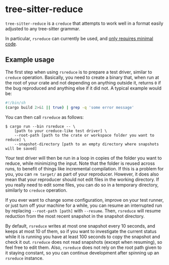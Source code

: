 # tree-sitter-reduce

`tree-sitter-reduce` is a `creduce` that attempts to work well in a format easily adjusted to any tree-sitter grammar.

In particular, `rsreduce` can currently be used, and [only requires minimal code](./rsreduce/src/main.rs).

## Example usage

The first step when using `rsreduce` is to prepare a test driver, similar to `creduce` operation. Basically, you need to create a binary that, when run at the root of your crate and not depending on anything outside it, returns `0` if the bug reproduced and anything else if it did not. A typical example would be:
```bash
#!/bin/sh
(cargo build 2>&1 || true) | grep -q 'some error message'
```

You can then call `rsreduce` as follows:
```
$ cargo run --bin rsreduce -- \
    [path to your creduce-like test driver] \
    --root-path [path to the crate or workspace folder you want to reduce] \
    --snapshot-directory [path to an empty directory where snapshots will be saved]
```

Your test driver will then be run in a loop in copies of the folder you want to reduce, while minimizing the input. Note that the folder is reused across runs, to benefit of things like incremental compilation. If this is a problem for you, you can `rm target/` as part of your reproducer. However, it does also mean that your reproducer should not edit files in the working directory. If you really need to edit some files, you can do so in a temporary directory, similarly to `creduce` operation.

If you ever want to change some configuration, improve on your test runner, or just turn off your machine for a while, you can resume an interrupted run by replacing `--root-path [path]` with `--resume`. Then, `rsreduce` will resume reduction from the most recent snapshot in the snapshot directory.

By default, `rsreduce` writes at most one snapshot every 10 seconds, and keeps at most 10 of them, so if you want to investigate the current status while it is running you have at least 100 seconds to copy the snapshot and check it out. `rsreduce` does not read snapshots (except when resuming), so feel free to edit them. Also, `rsreduce` does not rely on the root path given to it staying constant, so you can continue development after spinning up an `rsreduce` instance.
